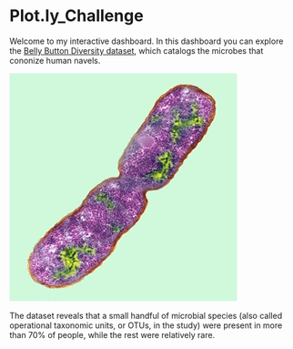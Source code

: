 # Plot.ly_Challenge

Welcome to my interactive dashboard. In this dashboard you can explore the [Belly Button Diversity dataset](http://robdunnlab.com/projects/belly-button-biodiversity/), which catalogs the microbes that cononize human navels. 

![](bacteria.jpg)


The dataset reveals that a small handful of microbial species (also called operational taxonomic units, or OTUs, in the study) were present in more than 70% of people, while the rest were relatively rare.
